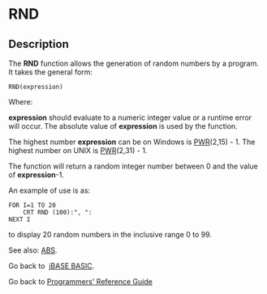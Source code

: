 # RND

<PageHeader />

## Description

The **RND** function allows the generation of random numbers by a program. It takes the general form:

```
RND(expression)
```

Where:

**expression** should evaluate to a numeric integer value or a runtime error will occur. The absolute value of **expression** is used by the function.

The highest number **expression** can be on Windows is [PWR](./../pwr)(2,15) - 1. The highest number on UNIX is [PWR](./../pwr)(2,31) - 1.

The function will return a random integer number between 0 and the value of **expression**-1.

An example of use is as:

```
FOR I=1 TO 20
    CRT RND (100):", ":
NEXT I
```

to display 20 random numbers in the inclusive range 0 to 99.

See also: [ABS](./../abs).

Go back to  [jBASE BASIC](./../jbase-basic-programmers-reference-guide).

Go back to [Programmers' Reference Guide](./../../reference-guides/jbc/README.md)

<PageFooter />
